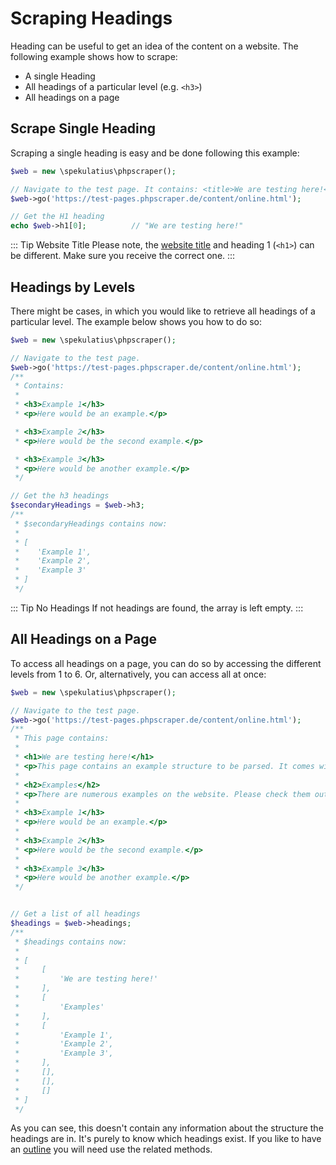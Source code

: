 # Scraping Headings

Heading can be useful to get an idea of the content on a website. The following example shows how to scrape:

 - A single Heading
 - All headings of a particular level (e.g. `<h3>`)
 - All headings on a page

## Scrape Single Heading

Scraping a single heading is easy and be done following this example:

```PHP
$web = new \spekulatius\phpscraper();

// Navigate to the test page. It contains: <title>We are testing here!</title>
$web->go('https://test-pages.phpscraper.de/content/online.html');

// Get the H1 heading
echo $web->h1[0];          // "We are testing here!"
```

::: Tip Website Title
Please note, the <a href="examples/scrape-website-title">website title</a> and heading 1 (`<h1>`) can be different. Make sure you receive the correct one.
:::

## Headings by Levels

There might be cases, in which you would like to retrieve all headings of a particular level. The example below shows you how to do so:

```php
$web = new \spekulatius\phpscraper();

// Navigate to the test page.
$web->go('https://test-pages.phpscraper.de/content/online.html');
/**
 * Contains:
 *
 * <h3>Example 1</h3>
 * <p>Here would be an example.</p>

 * <h3>Example 2</h3>
 * <p>Here would be the second example.</p>

 * <h3>Example 3</h3>
 * <p>Here would be another example.</p>
 */

// Get the h3 headings
$secondaryHeadings = $web->h3;
/**
 * $secondaryHeadings contains now:
 *
 * [
 *    'Example 1',
 *    'Example 2',
 *    'Example 3'
 * ]
 */
```

::: Tip No Headings
If not headings are found, the array is left empty.
:::

## All Headings on a Page

To access all headings on a page, you can do so by accessing the different levels from 1 to 6. Or, alternatively, you can access all at once:


```php
$web = new \spekulatius\phpscraper();

// Navigate to the test page.
$web->go('https://test-pages.phpscraper.de/content/online.html');
/**
 * This page contains:
 *
 * <h1>We are testing here!</h1>
 * <p>This page contains an example structure to be parsed. It comes with a number of headings and nested paragraphs as an scrape example.</p>
 *
 * <h2>Examples</h2>
 * <p>There are numerous examples on the website. Please check them out to get more context on how scraping works.</p>
 *
 * <h3>Example 1</h3>
 * <p>Here would be an example.</p>
 *
 * <h3>Example 2</h3>
 * <p>Here would be the second example.</p>
 *
 * <h3>Example 3</h3>
 * <p>Here would be another example.</p>
 */


// Get a list of all headings
$headings = $web->headings;
/**
 * $headings contains now:
 *
 * [
 *     [
 *         'We are testing here!'
 *     ],
 *     [
 *         'Examples'
 *     ],
 *     [
 *         'Example 1',
 *         'Example 2',
 *         'Example 3',
 *     ],
 *     [],
 *     [],
 *     []
 * ]
 */
```

As you can see, this doesn't contain any information about the structure the headings are in. It's purely to know which headings exist. If you like to have an [outline](/examples/outline) you will need use the related methods.
